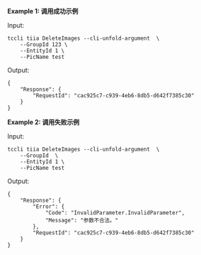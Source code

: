**Example 1: 调用成功示例**



Input: 

```
tccli tiia DeleteImages --cli-unfold-argument  \
    --GroupId 123 \
    --EntityId 1 \
    --PicName test
```

Output: 
```
{
    "Response": {
        "RequestId": "cac925c7-c939-4eb6-8db5-d642f7385c30"
    }
}
```

**Example 2: 调用失败示例**



Input: 

```
tccli tiia DeleteImages --cli-unfold-argument  \
    --GroupId  \
    --EntityId 1 \
    --PicName test
```

Output: 
```
{
    "Response": {
        "Error": {
            "Code": "InvalidParameter.InvalidParameter",
            "Message": "参数不合法。"
        },
        "RequestId": "cac925c7-c939-4eb6-8db5-d642f7385c30"
    }
}
```

